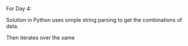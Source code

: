 For Day 4:

Solution in Python uses simple string parsing to get the combinations of data.

Then iterates over the same